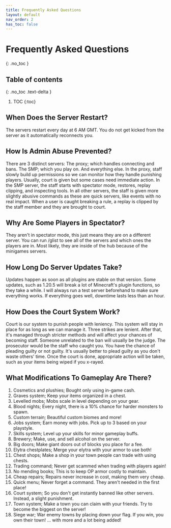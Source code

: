 ```yaml
---
title: Frequently Asked Questions
layout: default
nav_order: 2
has_toc: false
---
```


# Frequently Asked Questions
{: .no_toc }

## Table of contents
{: .no_toc .text-delta }

1. TOC
{:toc}

## When Does the Server Restart?
The servers restart every day at 6 AM GMT. You do not get kicked from the server as it automatically reconnects you.

## How Is Admin Abuse Prevented?
There are 3 distinct servers: The proxy; which handles connecting and bans. The SMP; which you play on. And everything else. In the proxy, staff slowly build up permissions so we can monitor how they handle punishing players. Usually, court is given but some cases need immediate action. In the SMP server, the staff starts with spectator mode, restores, replay clipping, and inspecting tools. In all other servers, the staff is given more slightly abusive commands as these are quick servers, like events with no real impact. When a user is caught breaking a rule, a replay is clipped by the staff member and they are brought to court.

## Why Are Some Players in Spectator?
They aren't in spectator mode, this just means they are on a different server. You can run /glist to see all of the servers and which ones the players are in. Most likely, they are inside of the hub because of the minigames servers.

## How Long Do Server Updates Take?
Updates happen as soon as all plugins are stable on that version. Some updates, such as 1.20.5 will break a lot of Minecraft's plugin functions, so they take a while. I will always run a test server beforehand to make sure everything works. If everything goes well, downtime lasts less than an hour. 

## How Does the Court System Work?
Court is our system to punish people with leniency. This system will stay in place for as long as we can manage it. Three strikes are lenient. After that, it's managed through stricter methods and will affect your chances of becoming staff. Someone unrelated to the ban will usually be the judge. The prosecutor would be the staff who caught you. You have the chance of pleading guilty or not guilty. It's usually better to plead guilty as you don't waste others' time. Once the court is done, appropriate action will be taken, such as your items being wiped if you x-rayed.

## What Modifications To Gameplay Are There?
1. Cosmetics and plushies; Bought only using in-game cash.
2. Graves system; Keep your items organized in a chest.
3. Levelled mobs; Mobs scale in level depending on your gear.
4. Blood nights; Every night, there is a 10% chance for harder monsters to spawn.
5. Custom terrain; Beautiful custom biomes and more!
6. Jobs system; Earn money with jobs. Pick up to 3 based on your playstyle.
7. Skills system; Level up your skills for minor gameplay buffs.
8. Brewery; Make, use, and sell alcohol on the server.
9. Big doors; Make giant doors out of blocks you place for a fee.
10. Elytra chestplates; Merge your elytra with your armor to use both!
11. Chest shops; Make a shop in your town people can trade with using chests.
12. Trading command; Never get scammed when trading with players again!
13. No mending books; This is to keep OP armor costly to maintain.
14. Cheap repairs; Repairs never increase in cost, making them very cheap.
15. Quick menu; Never forget a command. They aren't needed in the first place! 
16. Court system; So you don't get instantly banned like other servers. Instead, a slight punishment.
17. Town system; Make a town you can claim with your friends. Try to become the biggest on the server!
18. Siege war; War enemy towns by placing down your flag. If you win, you own their town!
... with more and a lot being added!
